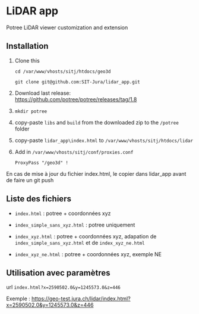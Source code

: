 # LiDAR app

Potree LiDAR viewer customization and extension

## Installation

1.	Clone this

    `cd /var/www/vhosts/sitj/htdocs/geo3d`
    
    `git clone git@github.com:SIT-Jura/lidar_app.git`
    
2.	Download last release: https://github.com/potree/potree/releases/tag/1.8
3.	`mkdir potree`
4.	copy-paste `libs` and `build` from the downloaded zip to the `/potree` folder
5.  copy-paste `lidar_app\index.html` to `/var/www/vhosts/sitj/htdocs/lidar`
6.  Add in `/var/www/vhosts/sitj/conf/proxies.conf`
    
    `ProxyPass "/geo3d" !`
    
En cas de mise à jour du fichier index.html, le copier dans lidar_app avant de faire un git push

## Liste des fichiers

- `index.html` : potree + coordonnées xyz

- `index_simple_sans_xyz.html` : potree uniquement

- `index_xyz.html` : potree + coordonnées xyz, adapation de `index_simple_sans_xyz.html` et de `index_xyz_ne.html`

- `index_xyz_ne.html` : potree + coordonnées xyz, exemple NE

## Utilisation avec paramètres

url `index.html?x=2590502.0&y=1245573.0&z=446`

Exemple : https://geo-test.jura.ch/lidar/index.html?x=2590502.0&y=1245573.0&z=446
